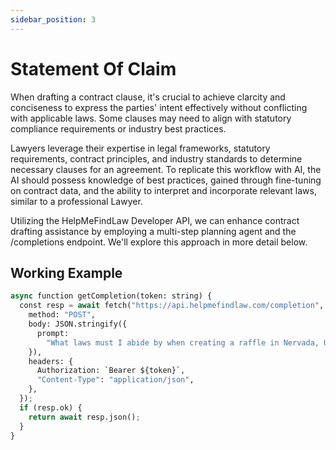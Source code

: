```yaml
---
sidebar_position: 3
---
```


# Statement Of Claim

When drafting a contract clause, it's crucial to achieve clarcity and conciseness to express the parties' intent effectively without conflicting with applicable laws. Some clauses may need to align with statutory compliance requirements or industry best practices.

Lawyers leverage their expertise in legal frameworks, statutory requirements, contract principles, and industry standards to determine necessary clauses for an agreement. To replicate this workflow with AI, the AI should possess knowledge of best practices, gained through fine-tuning on contract data, and the ability to interpret and incorporate relevant laws, similar to a professional Lawyer.

Utilizing the HelpMeFindLaw Developer API, we can enhance contract drafting assistance by employing a multi-step planning agent and the /completions endpoint. We'll explore this approach in more detail below.

## Working Example

```py title="qanda.ts"
async function getCompletion(token: string) {
  const resp = await fetch("https://api.helpmefindlaw.com/completion", {
    method: "POST",
    body: JSON.stringify({
      prompt:
        "What laws must I abide by when creating a raffle in Nervada, USA.",
    }),
    headers: {
      Authorization: `Bearer ${token}`,
      "Content-Type": "application/json",
    },
  });
  if (resp.ok) {
    return await resp.json();
  }
}
```
